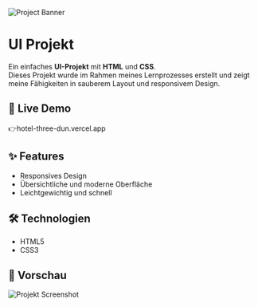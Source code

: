 ![Project Banner](screenshot.png)

# UI Projekt

Ein einfaches **UI-Projekt** mit **HTML** und **CSS**.  
Dieses Projekt wurde im Rahmen meines Lernprozesses erstellt und zeigt meine Fähigkeiten in sauberem Layout und responsivem Design.  

## 🚀 Live Demo
👉hotel-three-dun.vercel.app

## ✨ Features
- Responsives Design  
- Übersichtliche und moderne Oberfläche  
- Leichtgewichtig und schnell  

## 🛠️ Technologien
- HTML5  
- CSS3  

## 📸 Vorschau
![Projekt Screenshot](screenshot.png)
